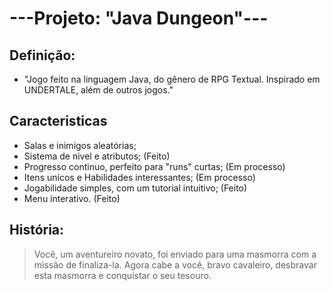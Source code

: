 # ---Projeto: "Java Dungeon"---

## Definição: 
- "Jogo feito na linguagem Java, do gênero de RPG Textual. Inspirado em UNDERTALE, além de outros jogos."

## Caracteristicas 
- Salas e inimigos aleatórias;
- Sistema de nivel e atributos; (Feito)
- Progresso continuo, perfeito para "runs" curtas; (Em processo)
- Itens unícos e Habilidades interessantes; (Em processo)
- Jogabilidade simples, com um tutorial intuitivo; (Feito)
- Menu interativo. (Feito)

## História: 
> Você, um aventureiro novato, foi enviado para uma masmorra com a missão de finaliza-la. Agora cabe a você, bravo cavaleiro, desbravar esta masmorra e conquistar o seu tesouro. 

